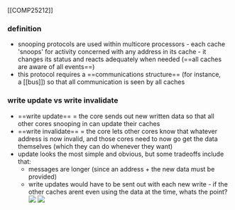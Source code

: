 [[COMP25212]]

### definition
- snooping protocols are used within multicore processors - each cache 'snoops' for activity concerned with any address in its cache - it changes its status and reacts adequately when needed (==all caches are aware of all events==)   
- this protocol requires a ==communications structure== (for instance, a [[bus]]) so that all communication is seen by all caches

### write update vs write invalidate
- ==write update== = the core sends out new written data so that all other cores snooping in can update their caches  
- ==write invalidate== = the core lets other cores know that whatever address is now invalid, and those cores need to now go get the data themselves (which they can do whenever they want)  
- update looks the most simple and obvious, but some tradeoffs include that:  
	- messages are longer (since an address + the new data must be provided)  
	- write updates would have to be sent out with each new write - if the other caches arent even using the data at the time, whats the point?
![](https://i.imgur.com/szFY50A.png)
![](https://i.imgur.com/Oi8joXs.png)
